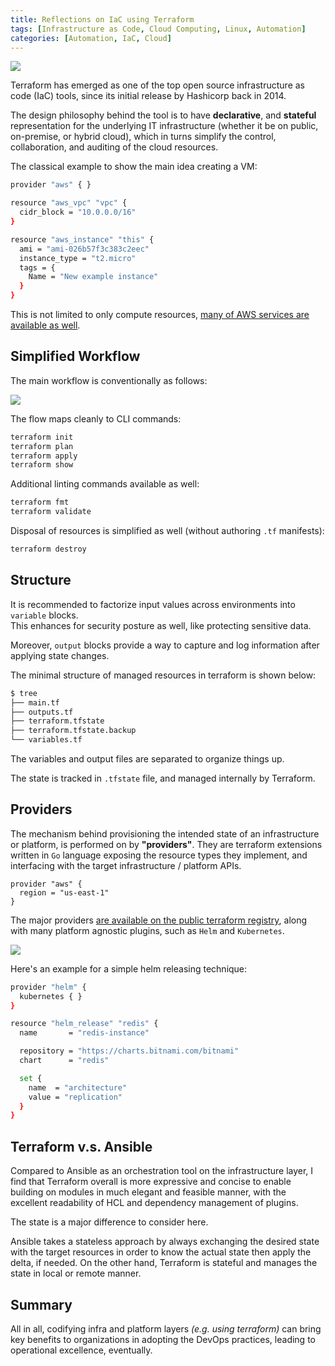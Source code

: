 ```yaml
---
title: Reflections on IaC using Terraform
tags: [Infrastructure as Code, Cloud Computing, Linux, Automation]
categories: [Automation, IaC, Cloud]
---
```


<img src="{{ site.baseurl_root }}/public/images/iac-reflections.png" class="post-image resize-md center-image" />

Terraform has emerged as one of the top open source infrastructure as code (IaC) tools, since its initial release by Hashicorp back in 2014.

The design philosophy behind the tool is to have **declarative**, and **stateful** representation for the underlying IT infrastructure (whether it be on public, on-premise, or hybrid cloud), which in turns simplify the control, collaboration, and auditing of the cloud resources.

The classical example to show the main idea creating a VM:

<!-- post-excerpt -->

```bash
provider "aws" { }

resource "aws_vpc" "vpc" {
  cidr_block = "10.0.0.0/16"
}

resource "aws_instance" "this" {
  ami = "ami-026b57f3c383c2eec"
  instance_type = "t2.micro"
  tags = {
    Name = "New example instance"
  }
}
```

This is not limited to only compute resources, [many of AWS services are available as well](https://registry.terraform.io/providers/hashicorp/aws/latest/docs).

## Simplified Workflow

The main workflow is conventionally as follows:

<img src="{{ site.baseurl_root }}/public/images/terraform-diagram.png" class="post-image-2 resize-md center-image" />

The flow maps cleanly to CLI commands:

```bash
terraform init
terraform plan
terraform apply
terraform show
```

Additional linting commands available as well:

```bash
terraform fmt
terraform validate
```

Disposal of resources is simplified as well (without authoring `.tf` manifests):

```bash
terraform destroy
```

## Structure

It is recommended to factorize input values across environments into `variable` blocks.
<br>
This enhances for security posture as well, like protecting sensitive data.

Moreover, `output` blocks provide a way to capture and log information after applying state changes.

The minimal structure of managed resources in terraform is shown below:

```bash
$ tree
├── main.tf
├── outputs.tf
├── terraform.tfstate
├── terraform.tfstate.backup
└── variables.tf
```

The variables and output files are separated to organize things up.

The state is tracked in `.tfstate` file, and managed internally by Terraform.


## Providers

The mechanism behind provisioning the intended state of an infrastructure or platform, is performed on by **"providers"**. They are terraform extensions written in `Go` language exposing the resource types they implement, and interfacing with the target infrastructure / platform APIs.

```apl
provider "aws" {
  region = "us-east-1"
}
```

The major providers [are available on the public terraform registry](https://registry.terraform.io), along with many platform agnostic plugins, such as `Helm` and `Kubernetes`.

<img src="{{ site.baseurl_root }}/public/images/providers-iac.png" class="post-image-2 resize-md center-image" />


Here's an example for a simple helm releasing technique:

```bash
provider "helm" {
  kubernetes { }
}

resource "helm_release" "redis" {
  name       = "redis-instance"

  repository = "https://charts.bitnami.com/bitnami"
  chart      = "redis"

  set {
    name  = "architecture"
    value = "replication"
  }
}
```


## Terraform v.s. Ansible

Compared to Ansible as an orchestration tool on the infrastructure layer, I find that Terraform overall is more expressive and concise to enable building on modules in much elegant and feasible manner, with the excellent readability of HCL and dependency management of plugins.

The state is a major difference to consider here.

Ansible takes a stateless approach by always exchanging the desired state with the target resources in order to know the actual state then apply the delta, if needed. On the other hand, Terraform is stateful and manages the state in local or remote manner.

## Summary

All in all, codifying infra and platform layers *(e.g. using terraform)* can bring key benefits to organizations in adopting the DevOps practices, leading to operational excellence, eventually.
